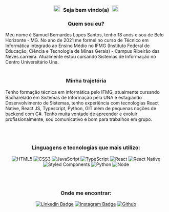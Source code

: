 <h3 align="center">
  <img src="https://camo.githubusercontent.com/e8e7b06ecf583bc040eb60e44eb5b8e0ecc5421320a92929ce21522dbc34c891/68747470733a2f2f6d656469612e67697068792e636f6d2f6d656469612f6876524a434c467a6361737252346961377a2f67697068792e676966" width="30px" 
  style="
  width: 20px;
  height: 20px;
  margin-right: 5px;
  ">
  <strong>Seja bem vindo(a)</strong>
  <img src="https://camo.githubusercontent.com/e8e7b06ecf583bc040eb60e44eb5b8e0ecc5421320a92929ce21522dbc34c891/68747470733a2f2f6d656469612e67697068792e636f6d2f6d656469612f6876524a434c467a6361737252346961377a2f67697068792e676966" width="30px" 
  style="
  width: 20px;
  height: 20px;
  margin-left: 5px;
  ">
</h3>

<div>
  <h3 align="center"><strong>Quem sou eu?</strong></h3>
  Meu nome é Samuel Bernardes Lopes Santos, tenho 18 anos e sou de Belo Horizonte - MG.
  No ano de 2021 me formei no curso de Técnico em Informática integrado ao Ensino Médio no IFMG (Instituto Federal de Educação, Ciência e Tecnologia de Minas Gerais) - Campus Ribeirão das Neves.carreira. Atualmente estou cursando Sistemas de Informação no Centro Universitário Una.
</div>

</br>

<div>
  <h3 align="center"><strong>Minha trajetória </strong></h3>
  <p>Tenho formação técnica em informática pelo IFMG, atualmente cursando Bacharelado em Sistemas de Informação pela UNA e estagiando Desenvolvimento de Sistemas, tenho experiência com tecnologias React Native, React JS, Typescript, Python, GIT além de pequenas noções de backend com C#. 
Tenho muita vontade de apreender e evoluir profissionalmente, sou comunicativo e bom para trabalhos em grupo.</p></br>
</div>
</br>

<div>
  <h3 align="center"><strong>Linguagens e tecnologias que mais utilizo: </strong></h3>
  <div align="center">

  ![HTML5](https://img.shields.io/badge/html%205-grey?style=for-the-badge&logo=html5&logoColor=white&labelColor=7159c1)
  ![CSS3](https://img.shields.io/badge/css%203-grey?style=for-the-badge&logo=css3&logoColor=white&labelColor=7159c1)
  ![JavaScript](https://img.shields.io/badge/-JavaScript-grey?style=for-the-badge&logo=javascript&logoColor=white&labelColor=7159c1)
  ![TypeScript](https://img.shields.io/badge/typescript-grey?style=for-the-badge&logo=typescript&logoColor=white&labelColor=7159c1)
  ![React](https://img.shields.io/badge/react-grey?style=for-the-badge&logo=react&logoColor=white&labelColor=7159c1)
  ![React Native](https://img.shields.io/badge/react%20native-grey?style=for-the-badge&logo=react&logoColor=white&labelColor=7159c1)
  ![Styled Components](https://img.shields.io/badge/styled%20components-grey?style=for-the-badge&logo=styled-components&logoColor=white&labelColor=7159c1)
  ![Python](https://img.shields.io/badge/-Python-grey?style=for-the-badge&logo=python&logoColor=white&labelColor=7159c1)
  ![Node](https://img.shields.io/badge/-node-grey?style=for-the-badge&logo=node.js&logoColor=white&labelColor=7159c1)
  </br></br>
  </div>
<div>

</br>

<div>
  <h3 align="center"><strong>Onde me encontrar: </strong></h3>
  <div align="center">

  [![Linkedin Badge](https://img.shields.io/badge/-LinkedIn-7159c1?style=flat-square&logo=Linkedin&logoColor=white&link=https://www.linkedin.com/in/samuel-bernardes-lopes-santos-3940a8225/)](https://www.linkedin.com/in/samuel-bernardes-lopes-santos-3940a8225/)
  [![Instagram Badge](https://img.shields.io/badge/-Instagram-7159c1?style=flat-square&labelColor=7159c1&logo=instagram&logoColor=white&link=https://www.instagram.com/samuca_bernades/)](https://www.instagram.com/samuca_bernades/)
  [![Github](https://img.shields.io/badge/-Github-7159c1?style=flat-square&labelColor=7159c1&logo=github&logoColor=white&link=https://github.com/S-Pinky)](https://github.com/S-Pinky)
  </div>
<div>
